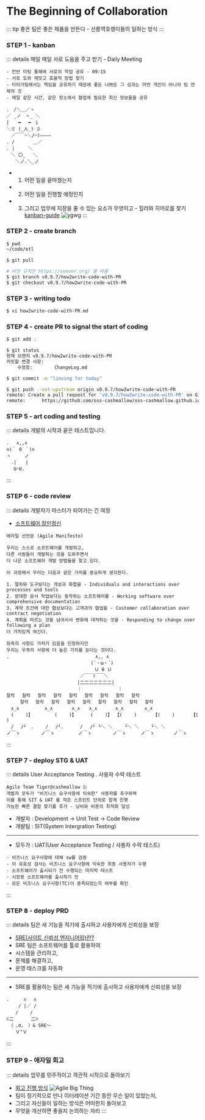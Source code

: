 # The Beginning of Collaboration

::: tip
좋은 팀은 좋은 제품을 만든다 - 선릉역호랭이들의 일하는 방식
:::

### STEP 1 - kanban
::: details 매일 매일 서로 도움을 주고 받기 - Daily Meeting
```
- 칸반 미팅 통해여 서로의 작업 공유 - 09:15
- 서로 도와 재밋고 효율적 방법 찾기
- 타이거팀에서는 책임을 공유하기 때문에 좋든 나쁘든 그 성과는 어떤 개인이 아니라 팀 전체의 것
- 매일 같은 시간, 같은 장소에서 협업에 필요한 최신 정보들을 공유

.　/＼＿／ヽ
／ _ノ　ヽ_ ＼
|　　━　 ━　i
＼ミ (_人_) 彡
　／￣￣⌒＼/⌒)――――
. /　　　　＿／　
. |　　　＼
　＼ 〇_　 ＼
　　＼ノ.＼_ノ

```
- 1. 어떤 일을 끝마쳤는지
- 2. 어떤 일을 진행할 예정인지
- 3. 그리고 업무에 지장을 줄 수 있는 요소가 무엇이고 - 힐러와 히어로를 찾기
[kanban-guide](https://kanban.university/kanban-guide/#download)
![ygwg](https://i0.wp.com/congruentagile.com/wp-content/uploads/2021/11/%E1%84%8F%E1%85%A1%E1%86%AB%E1%84%87%E1%85%A1%E1%86%AB-%E1%84%86%E1%85%A1%E1%86%AB%E1%84%92%E1%85%AA.png?resize=1024%2C777&ssl=1)
:::

### STEP 2 - create branch
``` bash
$ pwd
~/code/etl

$ git pull

# 버전 규칙은 https://semver.org/ 를 따름
$ git branch v0.9.7/how2write-code-with-PR
$ git checkout v0.9.7/how2write-code-with-PR
```

### STEP 3 - writing todo
``` bash
$ vi how2write-code-with-PR.md
```

### STEP 4 - create PR to signal the start of coding
``` bash
$ git add .

$ git status
현재 브랜치 v0.9.7/how2write-code-with-PR
커밋할 변경 사항:
	수정함:        ChangeLog.md

$ git commit -m "linving for today"

$ git push --set-upstream origin v0.9.7/how2write-code-with-PR
remote: Create a pull request for 'v0.9.7/how2write-code-with-PR' on GitHub by visiting:
remote:      https://github.com/oss-cashmallow/oss-cashmallow.github.io/pull/new/v0.9.7/how2write-code-with-PR
```

### STEP 5 - art coding and testing
::: details 개발의 시작과 끝은 테스트입니다.
```
.　 ∧,,∧
∩(＾ 0 ＾)∩
ヽ　　　ノ
　.|　　|
　 U⌒U.
```
:::

### STEP 6 - code review
::: details 개발자가 마스터가 되어가는 긴 여정
- [소프트웨어 장인정신](http://guruble.com/%EC%86%8C%ED%94%84%ED%8A%B8%EC%9B%A8%EC%96%B4-%EC%9E%A5%EC%9D%B8%EC%A0%95%EC%8B%A0software-craftsmanship/)
```
애자일 선언문 (Agile Manifesto)

우리는 스스로 소프트웨어를 개발하고, 
다른 사람들이 개발하는 것을 도와주면서
더 나은 소프트웨어 개발 방법들을 찾고 있다.

이 과정에서 우리는 다음과 같은 가치를 중요하게 생각한다.

1. 절차와 도구보다는 개성과 화합을 - Individuals and interactions over processes and tools
2. 방대한 문서 작업보다는 동작하는 소프트웨어를 - Working software over comprehensive documentation
3. 계약 조건에 대한 협상보다는 고객과의 협업을 - Customer collaboration over contract negotiation
4. 계획을 따르는 것을 넘어서서 변화에 대처하는 것을 - Responding to change over following a plan
더 가치있게 여긴다.

좌측의 사항도 가치가 있음을 인정하지만
우리는 우측의 사항에 더 높은 가치를 둔다는 것이다.
.　　　　　　　　　　　　　　　　　　　∧,, ∧
　　　　　　　　　　　　　　　　　　 (`・ω・´)
　　　 　　　　　　　　　　　　 　 　 Ｕ θ Ｕ
　　　　 　　　　　　　　　　　 ／￣￣Ⅰ￣￣＼
　　　　　 　　　　　　　　　　|二二二二二二二|
　　　　　　　　　　　　　　 　｜　　　　　　　　｜
찰칵 　찰칵 　찰칵 　찰칵 　찰칵 　찰칵 　찰칵 　찰칵 　찰칵
　　　찰칵 　찰칵 　찰칵 　찰칵 　찰칵 　찰칵 　찰칵 　찰칵 　찰칵
　∧_∧　　　 　　∧_∧ 　　　 ∧_∧　　∧_∧　　　　∧_∧　　　　 ∧_∧
　(　　 )】 　 　 　(　　 )】　　　 (　　 )】 【(　　 )　　　 【(　　 )　　　 【(　　 )
　/　 /┘　.　 　/　 /┘.　 　　/　 /┘ └＼ ＼　 　└＼ ＼　　 └＼ ＼
ノ￣ゝ　 　　　ノ￣ゝ 　　　 　ノ￣ゝ　 　　　ノ￣ゝ 　　 ノ￣ゝ　 　 　ノ￣ゝ
```
:::

### STEP 7 - deploy STG & UAT
::: details User Acceptance Testing . 사용자 수락 테스트
```
Agile Team Tiger@cashmallow 는
개발자 모두가 "비즈니스 요구사항에 익숙한" 사용자를 추구하며
이를 통해 SIT & UAT 를 작은 스프린트 단위로 함께 진행
가능한 빠른 결함 찾기를 추가 - 낭비와 비용의 최적화 달성
```
- 개발자 : Development -> Unit Test -> Code Review
- 개발팀 : SIT(System Intergration Testing)
---
- 모두가 : UAT(User Acceptance Testing / 사용자 수락 테스트)
```
- 비즈니스 요구사항에 대해 sw를 검증
- 이 유효성 검사는 비즈니스 요구사항에 익숙한 최종 사용자가 수행
- 소프트웨어가 출시되기 전 수행되는 마지막 테스트
- 시장용 소프트웨어를 출시하기 전
- 모든 비즈니스 요구사항(TC)이 충족되었는지 여부를 확인
```
:::

### STEP 8 - deploy PRD
::: details 팀은 새 기능을 적기에 출시하고 사용자에게 신뢰성을 보장
 - [SRE(사이트 신뢰성 엔지니어링)란?](https://www.redhat.com/ko/topics/devops/what-is-sre)
 - SRE 팀은 소프트웨어를 툴로 활용하여 
 - 시스템을 관리하고,
 - 문제를 해결하고,
 - 운영 태스크를 자동화
---
- SRE를 활용하는 팀은 새 기능을 적기에 출시하고 사용자에게 신뢰성을 보장
```
.　 　 ∩　 ∩
　　 / |／ /
　　/ 　　/
⊂二 　 　 二⊃
　（ ､σ， ）& SRE～
　　Ｖ"Ｖ
```
:::

### STEP 9 - 애자일 회고
::: details 업무를 민주적이고 객관적 시작으로 돌아보기
- [회고 진행 방식](https://brunch.co.kr/@sweetsavasana/40)
![Aglie Big Thing](https://i0.wp.com/congruentagile.com/wp-content/uploads/2019/10/122_3.jpeg?fit=800%2C326&ssl=1)
- 팀이 정기적으로 만나 이터레이션 기간 동안 무슨 일이 있었는지, 
- 그리고 자신들이 일하는 방식은 어떠한지 돌아보고
- 무엇을 개선하면 좋을지 논의하는 자리
:::
